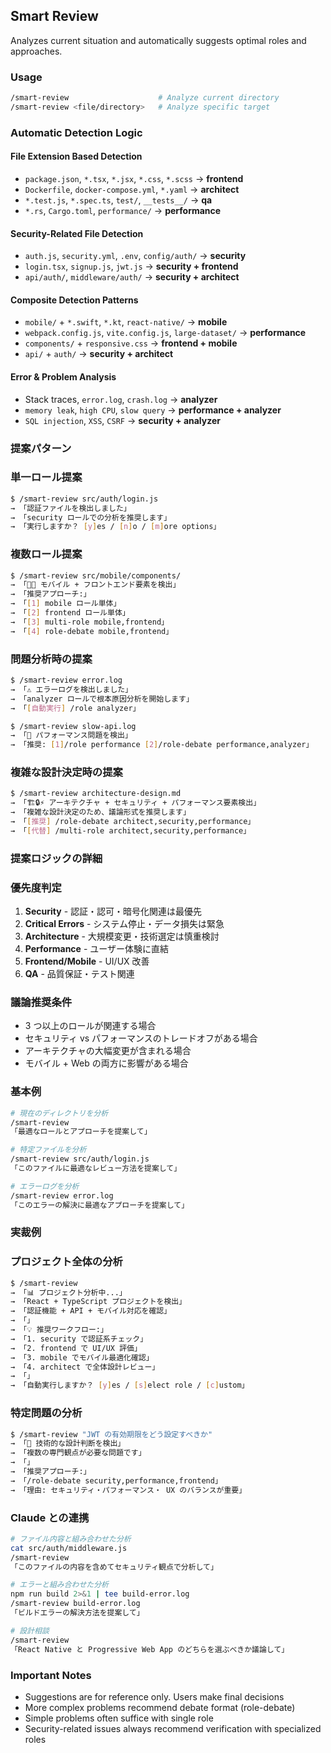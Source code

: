 ## Smart Review

Analyzes current situation and automatically suggests optimal roles and approaches.

### Usage

```bash
/smart-review                    # Analyze current directory
/smart-review <file/directory>   # Analyze specific target
```

### Automatic Detection Logic

#### File Extension Based Detection

- `package.json`, `*.tsx`, `*.jsx`, `*.css`, `*.scss` → **frontend**
- `Dockerfile`, `docker-compose.yml`, `*.yaml` → **architect**
- `*.test.js`, `*.spec.ts`, `test/`, `__tests__/` → **qa**
- `*.rs`, `Cargo.toml`, `performance/` → **performance**

#### Security-Related File Detection

- `auth.js`, `security.yml`, `.env`, `config/auth/` → **security**
- `login.tsx`, `signup.js`, `jwt.js` → **security + frontend**
- `api/auth/`, `middleware/auth/` → **security + architect**

#### Composite Detection Patterns

- `mobile/` + `*.swift`, `*.kt`, `react-native/` → **mobile**
- `webpack.config.js`, `vite.config.js`, `large-dataset/` → **performance**
- `components/` + `responsive.css` → **frontend + mobile**
- `api/` + `auth/` → **security + architect**

#### Error & Problem Analysis

- Stack traces, `error.log`, `crash.log` → **analyzer**
- `memory leak`, `high CPU`, `slow query` → **performance + analyzer**
- `SQL injection`, `XSS`, `CSRF` → **security + analyzer**

### 提案パターン

### 単一ロール提案

```bash
$ /smart-review src/auth/login.js
→ 「認証ファイルを検出しました」
→ 「security ロールでの分析を推奨します」
→ 「実行しますか？ [y]es / [n]o / [m]ore options」
```

### 複数ロール提案

```bash
$ /smart-review src/mobile/components/
→ 「📱🎨 モバイル + フロントエンド要素を検出」
→ 「推奨アプローチ:」
→ 「[1] mobile ロール単体」
→ 「[2] frontend ロール単体」  
→ 「[3] multi-role mobile,frontend」
→ 「[4] role-debate mobile,frontend」
```

### 問題分析時の提案

```bash
$ /smart-review error.log
→ 「⚠️ エラーログを検出しました」
→ 「analyzer ロールで根本原因分析を開始します」
→ 「[自動実行] /role analyzer」

$ /smart-review slow-api.log
→ 「🐌 パフォーマンス問題を検出」
→ 「推奨: [1]/role performance [2]/role-debate performance,analyzer」
```

### 複雑な設計決定時の提案

```bash
$ /smart-review architecture-design.md
→ 「🏗️🔒⚡ アーキテクチャ + セキュリティ + パフォーマンス要素検出」
→ 「複雑な設計決定のため、議論形式を推奨します」
→ 「[推奨] /role-debate architect,security,performance」
→ 「[代替] /multi-role architect,security,performance」
```

### 提案ロジックの詳細

### 優先度判定

1. **Security** - 認証・認可・暗号化関連は最優先
2. **Critical Errors** - システム停止・データ損失は緊急
3. **Architecture** - 大規模変更・技術選定は慎重検討
4. **Performance** - ユーザー体験に直結
5. **Frontend/Mobile** - UI/UX 改善
6. **QA** - 品質保証・テスト関連

### 議論推奨条件

- 3 つ以上のロールが関連する場合
- セキュリティ vs パフォーマンスのトレードオフがある場合
- アーキテクチャの大幅変更が含まれる場合
- モバイル + Web の両方に影響がある場合

### 基本例

```bash
# 現在のディレクトリを分析
/smart-review
「最適なロールとアプローチを提案して」

# 特定ファイルを分析
/smart-review src/auth/login.js
「このファイルに最適なレビュー方法を提案して」

# エラーログを分析
/smart-review error.log
「このエラーの解決に最適なアプローチを提案して」
```

### 実裁例

### プロジェクト全体の分析

```bash
$ /smart-review
→ 「📊 プロジェクト分析中...」
→ 「React + TypeScript プロジェクトを検出」
→ 「認証機能 + API + モバイル対応を確認」
→ 「」
→ 「💡 推奨ワークフロー:」
→ 「1. security で認証系チェック」
→ 「2. frontend で UI/UX 評価」
→ 「3. mobile でモバイル最適化確認」
→ 「4. architect で全体設計レビュー」
→ 「」
→ 「自動実行しますか？ [y]es / [s]elect role / [c]ustom」
```

### 特定問題の分析

```bash
$ /smart-review "JWT の有効期限をどう設定すべきか"
→ 「🤔 技術的な設計判断を検出」
→ 「複数の専門観点が必要な問題です」
→ 「」
→ 「推奨アプローチ:」
→ 「/role-debate security,performance,frontend」
→ 「理由: セキュリティ・パフォーマンス・ UX のバランスが重要」
```

### Claude との連携

```bash
# ファイル内容と組み合わせた分析
cat src/auth/middleware.js
/smart-review
「このファイルの内容を含めてセキュリティ観点で分析して」

# エラーと組み合わせた分析
npm run build 2>&1 | tee build-error.log
/smart-review build-error.log
「ビルドエラーの解決方法を提案して」

# 設計相談
/smart-review
「React Native と Progressive Web App のどちらを選ぶべきか議論して」
```

### Important Notes

- Suggestions are for reference only. Users make final decisions
- More complex problems recommend debate format (role-debate)
- Simple problems often suffice with single role
- Security-related issues always recommend verification with specialized roles
